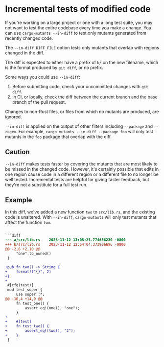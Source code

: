 # Incremental tests of modified code

If you're working on a large project or one with a long test suite, you may not want to test the entire codebase every time you make a change. You can use `cargo-mutants --in-diff` to test only mutants generated from recently changed code.

The `--in-diff DIFF_FILE` option tests only mutants that overlap with regions changed in the diff.

The diff is expected to either have a prefix of `b/` on the new filename, which is the format produced by `git diff`, or no prefix.

Some ways you could use `--in-diff`:

1. Before submitting code, check your uncommitted changes with `git diff`.
2. In CI, or locally, check the diff between the current branch and the base branch of the pull request.

Changes to non-Rust files, or files from which no mutants are produced, are ignored.

`--in-diff` is applied on the output of other filters including `--package` and `--regex`. For example, `cargo mutants --in-diff --package foo` will only test mutants in the `foo` package that overlap with the diff.

## Caution

`--in-diff` makes tests faster by covering the mutants that are most likely to be missed in the changed code. However, it's certainly possible that edits in one region cause code in a different region or a different file to no longer be well tested. Incremental tests are helpful for giving faster feedback, but they're not a substitute for a full test run.

## Example

In this diff, we've added a new function `two` to `src/lib.rs`, and the existing code is unaltered. With `--in-diff`, `cargo-mutants` will only test mutants that affect the function `two`.

```diff

```diff
--- a/src/lib.rs    2023-11-12 13:05:25.774658230 -0800
+++ b/src/lib.rs    2023-11-12 12:54:04.373806696 -0800
@@ -2,6 +2,10 @@
     "one".to_owned()
 }

+pub fn two() -> String {
+    format!("{}", 2)
+}
+
 #[cfg(test)]
 mod test_super {
     use super::*;
@@ -10,4 +14,9 @@
     fn test_one() {
         assert_eq!(one(), "one");
     }
+
+    #[test]
+    fn test_two() {
+        assert_eq!(two(), "2");
+    }
 }
```
